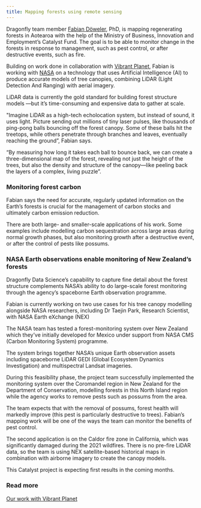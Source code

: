 ```yaml
---
title: Mapping forests using remote sensing
---
```


Dragonfly team member [Fabian Döweler](/people/doweler-fabian.html), PhD,
is mapping regenerating
forests in Aotearoa with the help of the Ministry of Business, Innovation and Employment’s
Catalyst Fund. The goal is to be able to monitor change in the forests
in response to management, such as pest control, or after destructive
events, such as fire. 


<!--more-->

Building on work done in collaboration with [Vibrant
Planet](https://www.vibrantplanet.net/), Fabian is working with
[NASA](https://www.nasa.gov/nasa-earth-exchange-nex/) on a technology that uses
Artificial Intelligence (AI) to produce accurate models of tree canopies, combining
LiDAR (Light Detection And Ranging) with aerial imagery.

LiDAR data is currently the gold standard for building forest structure models
—but it’s time-consuming and expensive data to gather at scale.

"Imagine LiDAR as a high-tech echolocation system, but instead of sound, it
uses light. Picture sending out millions of tiny laser pulses, like thousands
of ping-pong balls bouncing off the forest canopy. Some of these balls hit the
treetops, while others penetrate through branches and leaves, eventually
reaching the ground”, Fabian says.

“By measuring how long it takes each ball to bounce back, we can create a 
three-dimensional map of the forest, revealing not just the height of the trees, but
also the density and structure of the canopy—like peeling back the layers of
a complex, living puzzle”.

### Monitoring forest carbon

Fabian says the need for accurate, regularly updated information on the Earth’s
forests is crucial for the management of carbon stocks and ultimately carbon
emission reduction.

There are both large- and smaller-scale applications of his work. Some examples
include modelling carbon sequestration across large areas during normal growth
phases, but also monitoring growth after a destructive event, or after the
control of pests like possums.  


### NASA Earth observations enable monitoring of New Zealand’s forests

Dragonfly Data Science’s capability to capture fine detail about the forest
structure complements NASA’s ability to do large-scale forest monitoring
through the agency’s spaceborne Earth observation programme.

Fabian is currently working on two use cases for his tree canopy modelling
alongside NASA researchers, including Dr Taejin Park, Research Scientist, with
NASA Earth eXchange (NEX)

The NASA team has tested a forest-monitoring system over New Zealand which
they’ve initially developed for Mexico under support from NASA CMS (Carbon
Monitoring System) programme. 

The system brings together NASA’s unique Earth observation assets including
spaceborne LiDAR GEDI (Global Ecosystem Dynamics Investigation) and
multispectral Landsat imageries. 

During this feasibility phase, the project team successfully implemented the
monitoring system over the Coromandel region in New Zealand for the Department of
Conservation, modelling forests in this North Island region while
the agency works to remove pests such as possums from the area.

The team expects that with the removal of possums, forest health will markedly
improve (this pest is particularly destructive to trees). Fabian’s
mapping work will be one of the ways the team can monitor the benefits of pest control.

The second application is on the Caldor fire zone in California, which was
significantly damaged during the 2021 wildfires. There is no pre-fire LiDAR
data, so the team is using NEX satellite-based historical maps in combination
with airborne imagery to create the canopy models.

This Catalyst project is expecting first results in the coming months.


### Read more

[Our work with Vibrant Planet](/work/vibrant-planet.html)

